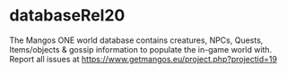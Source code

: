 # databaseRel20
The Mangos ONE world database contains creatures, NPCs, Quests, Items/objects &amp; gossip information to populate the in-game world with. Report all issues at https://www.getmangos.eu/project.php?projectid=19

